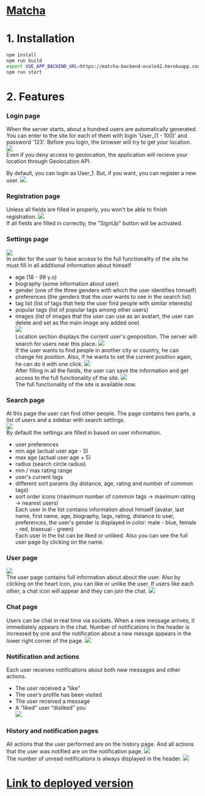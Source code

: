 # [Matcha](https://matcha-ecole42.herokuapp.com/login)

# 1. Installation

```sh
npm install
npm run build
export VUE_APP_BACKEND_URL=https://matcha-backend-ecole42.herokuapp.com/
npm run start
```

# 2. Features
### Login page
When the server starts, about a hundred users are automatically generated. You can enter to the site for each of them with login 'User_(1 - 100)' and password '123'.
Before you login, the browser will try to get your location.
![](https://res.cloudinary.com/difjb9bq0/image/upload/c_scale,w_600/v1618576957/Screenshot_2021-04-16_at_14.12.04_ddc9ap.png)  
Even if you deny access to geolocation, the application will recieve your location through Geolocation API.

By default, you can login as User_1. But, if you want, you can register a new user.
![](https://res.cloudinary.com/difjb9bq0/image/upload/c_scale,w_600/v1618577936/Screenshot_2021-04-16_at_15.58.02_v4f7zi.png)  

### Registration page
Unless all fields are filled in properly, you won't be able to finish registration.
![](https://res.cloudinary.com/difjb9bq0/image/upload/c_scale,w_600/v1618579543/Screenshot_2021-04-16_at_16.25.14_cqhmzt.png)  
If all fields are filled in correctly, the "SignUp" button will be activated.

### Settings page
![](https://res.cloudinary.com/difjb9bq0/image/upload/c_scale,w_600/v1618673891/Screenshot_2021-04-17_at_18.37.48_cskz8y.png)  
In order for the user to have access to the full functionality of the site he must fill in all additional information about himself
- age (18 - 99 y.o)
- biography (some information about user)
- gender (one of the three genders with which the user identifies himself)
- preferences (the genders that the user wants to see in the search list)
- tag list (list of tags that help the user find people with similar interests)
- popular tags (list of popular tags among other users)
- images (list of images that the user can use as an avatart, the user can delete and set as the main image any added one)  
![](https://res.cloudinary.com/difjb9bq0/image/upload/c_scale,w_600/v1618674819/Screenshot_2021-04-17_at_18.53.13_tezgpe.png)  
Location section displays the current user's geoposition. The server will search for users near this place.
![](https://res.cloudinary.com/difjb9bq0/image/upload/c_scale,w_600/v1618675205/Screenshot_2021-04-17_at_18.59.37_pkw9t9.png)  
If the user wants to find people in another city or country, he can change his position. Also, if he wants to set the current position again, he can do it with one click.
![](https://res.cloudinary.com/difjb9bq0/image/upload/c_scale,w_600/v1618675732/Screenshot_2021-04-17_at_19.08.23_gljlsd.png)  
After filling in all the fields, the user can save the information and get access to the full functionality of the site.
![](https://res.cloudinary.com/difjb9bq0/image/upload/c_scale,w_600/v1618676962/Screenshot_2021-04-17_at_19.28.58_ztjdot.png)  
The full functionality of the site is available now.

### Search page
At this page the user can find other people. The page contains two parts, a list of users and a sidebar with search settings.  
![](https://res.cloudinary.com/difjb9bq0/image/upload/c_scale,w_600/v1618860670/Screenshot_2021-04-19_at_22.30.08_seccjs.png)  
By default the settings are filled in based on user information.
- user preferences
- min age (actual user age - 5)
- max age (actual user age + 5)
- radius (search circle radius)
- min / max rating range
- user's current tags
- different sort params (by distance, age, rating and number of common tags)
- sort order icons (maximum number of common tags -> maximum rating -> nearest users)  
Each user in the list contains information about himself (avatar, last name, first name, age, biography, tags, rating, distance to user, preferences, the user's gender is displayed in color: male - blue, female - red, bisexual - green)  
Each user in the list can be liked or unliked. Also you can see the full user page by clicking on the name.

### User page
![](https://res.cloudinary.com/difjb9bq0/image/upload/c_scale,w_600/v1618913753/Screenshot_2021-04-20_at_13.15.36_zzvrjd.png)  
The user page contains full information about about the user. Also by clicking on the heart icon, you can like or unlike the user.
If users like each other, a chat icon will appear and they can join the chat.
![](https://res.cloudinary.com/difjb9bq0/image/upload/c_scale,w_600/v1618914827/Screenshot_2021-04-20_at_13.31.54_gcynom.png)  

### Chat page
Users can be chat in real time via sockets. When a new message arrives, it immediately appears in the chat. Number of notifications in the header is increased by one and the notification about a new messge appears in the lower right corner of the page.
![](https://media.giphy.com/media/z7cxQl1o5e3DwpJVoS/giphy.gif)  

### Notification and actions
Each user receives notifications about both new messages and other actions.  
- The user received a “like”  
- The user’s profile has been visited  
- The user received a message  
- A “liked” user “disliked” you  
![](https://res.cloudinary.com/difjb9bq0/image/upload/c_scale,w_400/v1618918906/Screenshot_2021-04-20_at_14.41.06_ra2dvz.png)  

### History and notification pages
All actions that the user performed are on the history page. And all actions that the user was notified are on the notification page.
![](https://res.cloudinary.com/difjb9bq0/image/upload/c_scale,w_600/v1618920055/Screenshot_2021-04-20_at_15.00.38_hv5u4e.png)  
The number of unread notifications is always displayed in the header.
![](https://res.cloudinary.com/difjb9bq0/image/upload/c_scale,w_400/v1618920049/Screenshot_2021-04-20_at_14.57.20_lidfig.png)  

# [Link to deployed version](https://matcha-ecole42.herokuapp.com/login)
